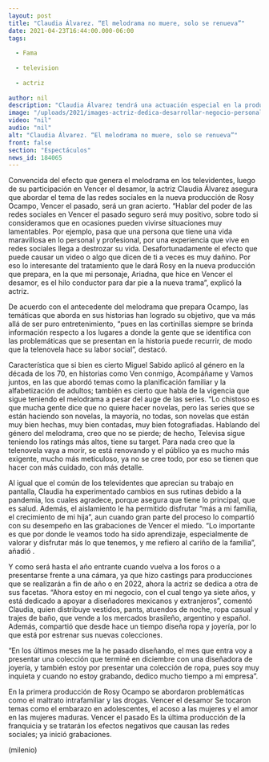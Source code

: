 ```yaml
---
layout: post
title: "Claudia Álvarez. “El melodrama no muere, solo se renueva”"
date: 2021-04-23T16:44:00.000-06:00
tags:
  
  - Fama
  
  - television
  
  - actriz
  
author: nil
description: "Claudia Álvarez tendrá una actuación especial en la producción de Rosy Ocampo, Vencer el pasado, y además planea la presentación de su línea de ropa y joyería para el próximo mes."
image: "/uploads/2021/images-actriz-dedica-desarrollar-negocio-personal_0_29_853_531.jpeg"
video: "nil"
audio: "nil"
alt: "Claudia Álvarez. “El melodrama no muere, solo se renueva”"
front: false
section: "Espectáculos"
news_id: 184065
---
```


Convencida del efecto que genera el melodrama en los televidentes, luego de su participación en Vencer el desamor, la actriz Claudia Álvarez asegura que abordar el tema de las redes sociales en la nueva producción de Rosy Ocampo, Vencer el pasado, será un gran acierto. “Hablar del poder de las redes sociales en Vencer el pasado seguro será muy positivo, sobre todo si consideramos que en ocasiones pueden vivirse situaciones muy lamentables. Por ejemplo, pasa que una persona que tiene una vida maravillosa en lo personal y profesional, por una experiencia que vive en redes sociales llega a destrozar su vida.  Desafortunadamente el efecto que puede causar un video o algo que dicen de ti a veces es muy dañino. Por eso lo interesante del tratamiento que le dará Rosy en la nueva producción que prepara, en la que mi personaje, Ariadna, que hice en Vencer el desamor, es el hilo conductor para dar pie a la nueva trama”, explicó la actriz. 

De acuerdo con el antecedente del melodrama que prepara Ocampo, las temáticas que aborda en sus historias han logrado su objetivo, que va más allá de ser puro entretenimiento, “pues en las cortinillas siempre se brinda información respecto a los lugares a donde la gente que se identifica con las problemáticas que se presentan en la historia puede recurrir, de modo que la telenovela hace su labor social”, destacó. 

Característica que si bien es cierto Miguel Sabido aplicó al género en la década de los 70, en historias como Ven conmigo, Acompáñame y Vamos juntos, en las que abordó temas como la planificación familiar y la alfabetización de adultos; también es cierto que habla de la vigencia que sigue teniendo el melodrama a pesar del auge de las series. “Lo chistoso es que mucha gente dice que no quiere hacer novelas, pero las series que se están haciendo son novelas, la mayoría, no todas, son novelas que están muy bien hechas, muy bien contadas, muy bien fotografiadas. Hablando del género del melodrama, creo que no se pierde; de hecho, Televisa sigue teniendo los ratings más altos, tiene su target. Para nada creo que la telenovela vaya a morir, se está renovando y el público ya es mucho más exigente, mucho más meticuloso, ya no se cree todo, por eso se tienen que hacer con más cuidado, con más detalle.

Al igual que el común de los televidentes que aprecian su trabajo en pantalla, Claudia ha experimentado cambios en sus rutinas debido a la pandemia, los cuales agradece, porque asegura que tiene lo principal, que es salud. Además, el aislamiento le ha permitido disfrutar “más a mi familia, el crecimiento de mi hija”, aun cuando gran parte del proceso lo compartió con su desempeño en las grabaciones de Vencer el miedo. “Lo importante es que por donde le veamos todo ha sido aprendizaje, especialmente de valorar y disfrutar más lo que tenemos, y me refiero al cariño de la familia”, añadió .

Y como será hasta el año entrante cuando vuelva a los foros o a presentarse frente a una cámara, ya que hizo castings para producciones que se realizarán a fin de año o en 2022, ahora la actriz se dedica a otra de sus facetas. “Ahora estoy en mi negocio, con el cual tengo ya siete años, y está dedicado a apoyar a diseñadores mexicanos y extranjeros”, comentó Claudia, quien distribuye vestidos, pants, atuendos de noche, ropa casual y trajes de baño, que vende a los mercados brasileño, argentino y español. Además, compartió que desde hace un tiempo diseña ropa y joyería, por lo que está por estrenar sus nuevas colecciones. 

“En los últimos meses me la he pasado diseñando, el mes que entra voy a presentar una colección que terminé en diciembre con una diseñadora de joyería, y también estoy por presentar una colección de ropa, pues soy muy inquieta y cuando no estoy grabando, dedico mucho tiempo a mi empresa”. 

En la primera producción de Rosy Ocampo se abordaron problemáticas como el maltrato intrafamiliar y las drogas. Vencer el desamor Se tocaron temas como el embarazo en adolescentes, el acoso a las mujeres y el amor en las mujeres maduras. Vencer el pasado Es la última producción de la franquicia y se tratarán los efectos negativos que causan las redes sociales; ya inició grabaciones.

(milenio)